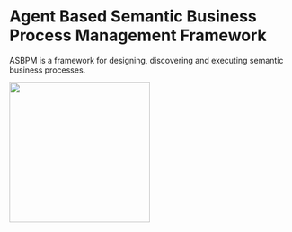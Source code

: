 # Agent Based Semantic Business Process Management Framework
ASBPM is a framework for designing, discovering and executing semantic business processes.

<img align="center" width="250" height="250" src="https://github.com/asbpm/asbpm/blob/master/github_logo_10.png">

